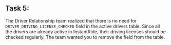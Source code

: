 ## Task 5:

The Driver Relationship team realized that there is no need for `DRIVER_DRIVING_LICENSE_CHECKED` field in the active drivers table. Since all the drivers are already active in InstantRide, their driving licenses should be checked regularly. The team wanted you to remove the field from the table.
